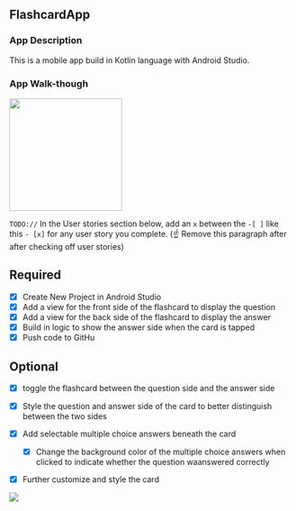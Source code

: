 ## FlashcardApp

### App Description
This is a mobile app build in Kotlin language with Android Studio.

### App Walk-though
<img src="file:///C:/Users/Hardelson/Downloads/VIDEO-2023-08-04-16-41-48.gif" width=200><br>

`TODO://` In the User stories section below, add an `x` between the `-[ ]` like this `- [x]` for any user story you complete. (☝️ Remove this paragraph after after checking off user stories)

## Required
- [x] Create New Project in Android Studio
- [x] Add a view for the front side of the flashcard to display the question
- [x] Add a view for the back side of the flashcard to display the answer
- [x] Build in logic to show the answer side when the card is tapped
- [x] Push code to GitHu
## Optional
- [x] toggle the flashcard between the question side and the answer side
- [x] Style the question and answer side of the card to better distinguish between the two sides
- [x] Add selectable multiple choice answers beneath the card
   - [x] Change the background color of the multiple choice answers when clicked to indicate whether the question waanswered correctly
- [x] Further customize and style the card


<img src='![VIDEO-2023-08-04-16-41-48](https://github.com/itzmars/FlashcardAppli/assets/134649410/5233c8b9-4f01-4bd5-adc8-d8b5b852547a)
'>

